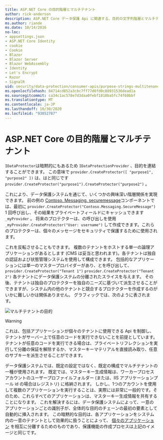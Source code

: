 ```yaml
---
title: ASP.NET Core の目的階層とマルチテナント
author: rick-anderson
description: ASP.NET Core データ保護 Api に関連する、目的の文字列階層とマルチテナントについて説明します。
ms.author: riande
ms.date: 10/14/2016
no-loc:
- appsettings.json
- ASP.NET Core Identity
- cookie
- Cookie
- Blazor
- Blazor Server
- Blazor WebAssembly
- Identity
- Let's Encrypt
- Razor
- SignalR
uid: security/data-protection/consumer-apis/purpose-strings-multitenancy
ms.openlocfilehash: 84714cd852a3cbc7ff77d0fd0c88931536dead1a
ms.sourcegitcommit: ca34c1ac578e7d3daa0febf1810ba5fc74f60bbf
ms.translationtype: MT
ms.contentlocale: ja-JP
ms.lasthandoff: 10/30/2020
ms.locfileid: "93052787"
---
```

# <a name="purpose-hierarchy-and-multi-tenancy-in-aspnet-core"></a>ASP.NET Core の目的階層とマルチテナント

`IDataProtector`は暗黙的にもあるため `IDataProtectionProvider` 、目的を連結することができます。 この意味で `provider.CreateProtector([ "purpose1", "purpose2" ])` は、はと同じです `provider.CreateProtector("purpose1").CreateProtector("purpose2")` 。

これにより、データ保護システムを通じて、いくつかの興味深い階層関係を実現できます。 前の例の [Contoso. Messaging. securemessage](xref:security/data-protection/consumer-apis/purpose-strings#data-protection-contoso-purpose)コンポーネントでは、最初に `provider.CreateProtector("Contoso.Messaging.SecureMessage")` 1 回呼び出し、その結果をプライベートフィールドにキャッシュできます `_myProvider` 。 将来のプロテクターは、の呼び出しを使用 `_myProvider.CreateProtector("User: username")` して作成できます。これらのプロテクターは、個々のメッセージをセキュリティで保護するために使用されます。

これを反転させることもできます。 複数のテナントをホストする単一の論理アプリケーションがあるとします (CMS は妥当と思われます)。各テナントは独自の認証および状態管理システムを使用して構成できます。 包括的なアプリケーションには単一のマスタープロバイダーがあり、とを呼び出して、 `provider.CreateProtector("Tenant 1")` `provider.CreateProtector("Tenant 2")` 各テナントにデータ保護システムの分離されたスライスを与えます。 その後、テナントは独自のプロテクターを独自のニーズに基づいて派生させることができますが、システム内の他のテナントと競合するプロテクターを作成するのがいかに難しいかは関係ありません。 グラフィックでは、次のように表されます。

![マルチテナントの目的](purpose-strings-multitenancy/_static/purposes-multi-tenancy.png)

>[!WARNING]
> これは、包括アプリケーションが個々のテナントに使用できる Api を制御し、テナントがサーバー上で任意のコードを実行できないことを前提としています。 テナントが任意のコードを実行できる場合は、プライベートリフレクションを実行して分離の保証を解除するか、マスターキーマテリアルを直接読み取り、任意のサブキーを派生させることができます。

データ保護システムでは、既定の設定ではなく、既定の構成でマルチテナントの一種が使用されます。 既定では、マスターキー生成情報は、ワーカープロセスアカウントのユーザープロファイルフォルダー (または、IIS アプリケーションプール id の場合はレジストリ) に格納されます。 しかし、1つのアカウントを使用して複数のアプリケーションを実行することは、実際には非常に一般的です。そのため、これらすべてのアプリケーションは、マスターキー生成情報を共有することになります。 これを解決するには、データ保護システムによって、一意のアプリケーションごとの識別子が、全体的な目的のチェーンの最初の要素として自動的に挿入されます。 この暗黙的な目的は、各アプリケーションをシステム内の一意のテナントとして効果的に扱うことによって、 [個々のアプリケーション](xref:security/data-protection/configuration/overview#per-application-isolation) を相互に分離するためのものであり、保護機能の作成プロセスは上記のイメージと同じです。
